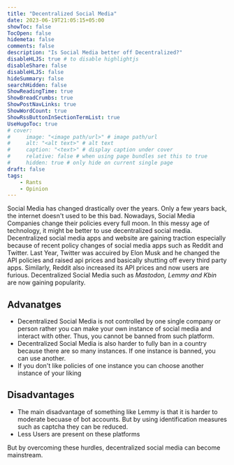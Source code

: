```yaml
---
title: "Decentralized Social Media"
date: 2023-06-19T21:05:15+05:00
showToc: false
TocOpen: false
hidemeta: false
comments: false
description: "Is Social Media better off Decentralized?"
disableHLJS: true # to disable highlightjs
disableShare: false
disableHLJS: false
hideSummary: false
searchHidden: false
ShowReadingTime: true
ShowBreadCrumbs: true
ShowPostNavLinks: true
ShowWordCount: true
ShowRssButtonInSectionTermList: true
UseHugoToc: true
# cover:
#     image: "<image path/url>" # image path/url
#     alt: "<alt text>" # alt text
#     caption: "<text>" # display caption under cover
#     relative: false # when using page bundles set this to true
#     hidden: true # only hide on current single page
draft: false
tags:
    - Rants
    - Opinion
---
```


Social Media has changed drastically over the years. Only a few years back, the internet doesn't used to be this bad. Nowadays, Social Media Companies change their policies every full moon. In this messy age of technology, it might be better to use decentralized social media.
Decentralized social media apps and website are gaining traction especially because of recent policy changes of social media apps such as Reddit and Twitter. Last Year, Twitter was accuired by Elon Musk and he changed the API policies and raised api prices and basically shutting off every third party apps. Similarly, Reddit also increased its API prices and now users are furious.
Decentralized Social Media such as _Mastodon, Lemmy and Kbin_ are now gaining popularity.

## Advanatges

- Decentralized Social Media is not controlled by one single company or person rather you can make your own instance of social media and interact with other. Thus, you cannot be banned from such platform.
- Decentralized Social Media is also harder to fully ban in a country because there are so many instances. If one instance is banned, you can use another.
- If you don't like policies of one instance you can choose another instance of your liking

## Disadvantages

- The main disadvantage of something like Lemmy is that it is harder to moderate becuase of bot accounts. But by using identification measures such as captcha they can be reduced.
- Less Users are present on these platforms

But by overcoming these hurdles, decentralized social media can become mainstream. 


